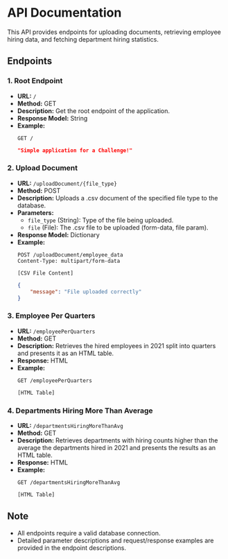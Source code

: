 # API Documentation

This API provides endpoints for uploading documents, retrieving employee hiring data, and fetching department hiring statistics.

## Endpoints

### 1. Root Endpoint

- **URL:** `/`
- **Method:** GET
- **Description:** Get the root endpoint of the application.
- **Response Model:** String
- **Example:**
    ```http
    GET /
    ```
    ```json
    "Simple application for a Challenge!"
    ```

### 2. Upload Document

- **URL:** `/uploadDocument/{file_type}`
- **Method:** POST
- **Description:** Uploads a .csv document of the specified file type to the database.
- **Parameters:**
    - `file_type` (String): Type of the file being uploaded.
    - `file` (File): The .csv file to be uploaded (form-data, file param).
- **Response Model:** Dictionary
- **Example:**
    ```http
    POST /uploadDocument/employee_data
    Content-Type: multipart/form-data
    
    [CSV File Content]
    ```
    ```json
    {
        "message": "File uploaded correctly"
    }
    ```

### 3. Employee Per Quarters

- **URL:** `/employeePerQuarters`
- **Method:** GET
- **Description:** Retrieves the hired employees in 2021 split into quarters and presents it as an HTML table.
- **Response:** HTML
- **Example:**
    ```http
    GET /employeePerQuarters
    ```
    ```html
    [HTML Table]
    ```

### 4. Departments Hiring More Than Average

- **URL:** `/departmentsHiringMoreThanAvg`
- **Method:** GET
- **Description:** Retrieves departments with hiring counts higher than the average the departments hired in 2021 and presents the results as an HTML table.
- **Response:** HTML
- **Example:**
    ```http
    GET /departmentsHiringMoreThanAvg
    ```
    ```html
    [HTML Table]
    ```

## Note
- All endpoints require a valid database connection.
- Detailed parameter descriptions and request/response examples are provided in the endpoint descriptions.
